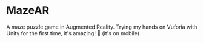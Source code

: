 # MazeAR

A maze puzzle game in Augmented Reality. Trying my hands on Vuforia with Unity for the first time, it's amazing! 📲 (it's on mobile)

